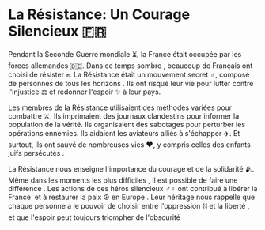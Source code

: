 # La Résistance: Un Courage Silencieux 🇫🇷

Pendant la Seconde Guerre mondiale ⏳, la France était occupée par les forces allemandes 🇩🇪. Dans ce temps sombre , beaucoup de Français ont choisi de résister ✊. La Résistance était un mouvement secret ️‍♂️, composé de personnes de tous les horizons . Ils ont risqué leur vie  pour lutter contre l'injustice ⚖️ et redonner l'espoir ✨ à leur pays.

Les membres de la Résistance utilisaient des méthodes variées pour combattre ⚔️. Ils imprimaient des journaux clandestins pour informer la population de la vérité. Ils organisaient des sabotages pour perturber les opérations ennemies. Ils aidaient les aviateurs alliés à s'échapper ✈️. Et surtout, ils ont sauvé de nombreuses vies ❤️, y compris celles des enfants juifs persécutés .

La Résistance nous enseigne l'importance du courage et de la solidarité 🫂. Même dans les moments les plus difficiles ️, il est possible de faire une différence . Les actions de ces héros silencieux ‍♂️‍♀️ ont contribué à libérer la France ️ et à restaurer la paix ☮️ en Europe . Leur héritage nous rappelle que chaque personne a le pouvoir de choisir entre l'oppression ⛓️ et la liberté , et que l'espoir peut toujours triompher de l'obscurité 